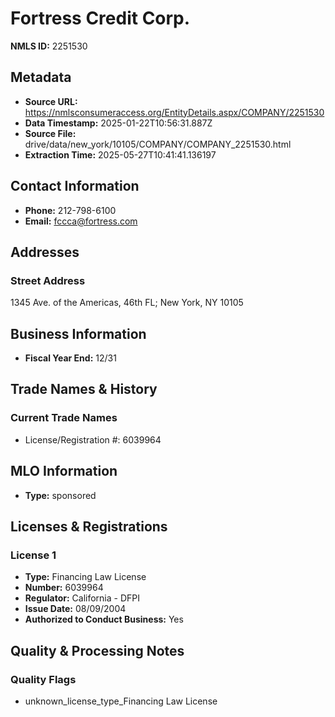 # Fortress Credit Corp.

**NMLS ID:** 2251530

## Metadata
- **Source URL:** https://nmlsconsumeraccess.org/EntityDetails.aspx/COMPANY/2251530
- **Data Timestamp:** 2025-01-22T10:56:31.887Z
- **Source File:** drive/data/new_york/10105/COMPANY/COMPANY_2251530.html
- **Extraction Time:** 2025-05-27T10:41:41.136197

## Contact Information
- **Phone:** 212-798-6100
- **Email:** fccca@fortress.com

## Addresses
### Street Address
1345 Ave. of the Americas, 46th FL; New York, NY 10105

## Business Information
- **Fiscal Year End:** 12/31

## Trade Names & History
### Current Trade Names
- License/Registration #: 6039964

## MLO Information
- **Type:** sponsored

## Licenses & Registrations

### License 1
- **Type:** Financing Law License
- **Number:** 6039964
- **Regulator:** California - DFPI
- **Issue Date:** 08/09/2004
- **Authorized to Conduct Business:** Yes

## Quality & Processing Notes
### Quality Flags
- unknown_license_type_Financing Law License
